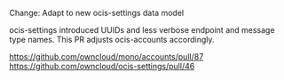 Change: Adapt to new ocis-settings data model

ocis-settings introduced UUIDs and less verbose endpoint and message type names. This PR adjusts ocis-accounts accordingly.

https://github.com/owncloud/mono/accounts/pull/87
https://github.com/owncloud/ocis-settings/pull/46
